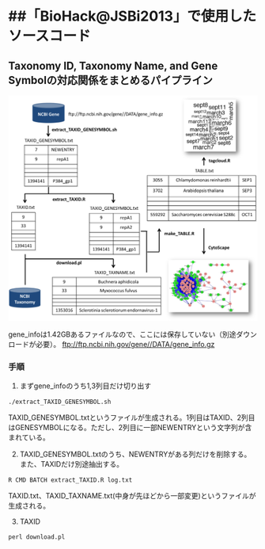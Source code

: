 ##「BioHack@JSBi2013」で使用したソースコード
=======

## Taxonomy ID, Taxonomy Name, and Gene Symbolの対応関係をまとめるパイプライン

![my image](Figure.png)

gene_infoは1.42GBあるファイルなので、ここには保存していない（別途ダウンロードが必要）。
ftp://ftp.ncbi.nih.gov/gene//DATA/gene_info.gz

### 手順
1. まずgene_infoのうち1,3列目だけ切り出す
```
./extract_TAXID_GENESYMBOL.sh
```
TAXID_GENESYMBOL.txtというファイルが生成される。1列目はTAXID、2列目はGENESYMBOLになる。ただし、2列目に一部NEWENTRYという文字列が含まれている。


2. TAXID_GENESYMBOL.txtのうち、NEWENTRYがある列だけを削除する。また、TAXIDだけ別途抽出する。
```r
R CMD BATCH extract_TAXID.R log.txt
```
TAXID.txt、TAXID_TAXNAME.txt(中身が先ほどから一部変更)というファイルが生成される。

3. TAXID
```perl
perl download.pl
```